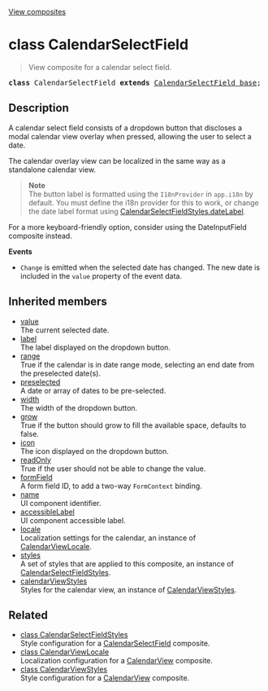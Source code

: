 [View composites](../index.md)

# class CalendarSelectField

> View composite for a calendar select field.

<pre class="docgen_signature"><b>class</b> CalendarSelectField <b>extends</b> <a href="CalendarSelectField_base.md">CalendarSelectField_base</a>;</pre>

## Description

A calendar select field consists of a dropdown button that discloses a modal calendar view overlay when pressed, allowing the user to select a date.

The calendar overlay view can be localized in the same way as a standalone calendar view.

> **Note**\
> The button label is formatted using the `I18nProvider` in `app.i18n` by default. You must define the i18n provider for this to work, or change the date label format using [CalendarSelectFieldStyles.dateLabel](CalendarSelectFieldStyles_dateLabel.md).

For a more keyboard-friendly option, consider using the DateInputField composite instead.

**Events**
- `Change` is emitted when the selected date has changed. The new date is included in the `value` property of the event data.

## Inherited members

- [<!--{ref:property}-->value](CalendarSelectField_base_value.md) \
    The current selected date.
- [<!--{ref:property}-->label](CalendarSelectField_base_label.md) \
    The label displayed on the dropdown button.
- [<!--{ref:property}-->range](CalendarSelectField_base_range.md) \
    True if the calendar is in date range mode, selecting an end date from the preselected date(s).
- [<!--{ref:property}-->preselected](CalendarSelectField_base_preselected.md) \
    A date or array of dates to be pre-selected.
- [<!--{ref:property}-->width](CalendarSelectField_base_width.md) \
    The width of the dropdown button.
- [<!--{ref:property}-->grow](CalendarSelectField_base_grow.md) \
    True if the button should grow to fill the available space, defaults to false.
- [<!--{ref:property}-->icon](CalendarSelectField_base_icon.md) \
    The icon displayed on the dropdown button.
- [<!--{ref:property}-->readOnly](CalendarSelectField_base_readOnly.md) \
    True if the user should not be able to change the value.
- [<!--{ref:property}-->formField](CalendarSelectField_base_formField.md) \
    A form field ID, to add a two-way `FormContext` binding.
- [<!--{ref:property}-->name](CalendarSelectField_base_name.md) \
    UI component identifier.
- [<!--{ref:property}-->accessibleLabel](CalendarSelectField_base_accessibleLabel.md) \
    UI component accessible label.
- [<!--{ref:property}-->locale](CalendarSelectField_base_locale.md) \
    Localization settings for the calendar, an instance of [CalendarViewLocale](CalendarViewLocale.md).
- [<!--{ref:property}-->styles](CalendarSelectField_base_styles.md) \
    A set of styles that are applied to this composite, an instance of [CalendarSelectFieldStyles](CalendarSelectFieldStyles.md).
- [<!--{ref:property}-->calendarViewStyles](CalendarSelectField_base_calendarViewStyles.md) \
    Styles for the calendar view, an instance of [CalendarViewStyles](CalendarViewStyles.md).

## Related

- [<!--{ref:class}-->class CalendarSelectFieldStyles](CalendarSelectFieldStyles.md) \
    Style configuration for a [CalendarSelectField](CalendarSelectField.md) composite.
- [<!--{ref:class}-->class CalendarViewLocale](CalendarViewLocale.md) \
    Localization configuration for a [CalendarView](CalendarView.md) composite.
- [<!--{ref:class}-->class CalendarViewStyles](CalendarViewStyles.md) \
    Style configuration for a [CalendarView](CalendarView.md) composite.